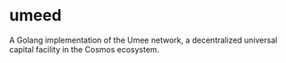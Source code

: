# umeed
A Golang implementation of the Umee network, a decentralized universal capital facility in the Cosmos ecosystem.
